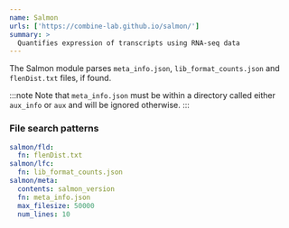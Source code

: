 ```yaml
---
name: Salmon
urls: ['https://combine-lab.github.io/salmon/']
summary: >
  Quantifies expression of transcripts using RNA-seq data
---
```


The Salmon module parses `meta_info.json`, `lib_format_counts.json` and `flenDist.txt` files, if found.

:::note
Note that `meta_info.json` must be within a directory called either `aux_info` or `aux` and will be ignored
otherwise.
:::

### File search patterns

```yaml
salmon/fld:
  fn: flenDist.txt
salmon/lfc:
  fn: lib_format_counts.json
salmon/meta:
  contents: salmon_version
  fn: meta_info.json
  max_filesize: 50000
  num_lines: 10
```